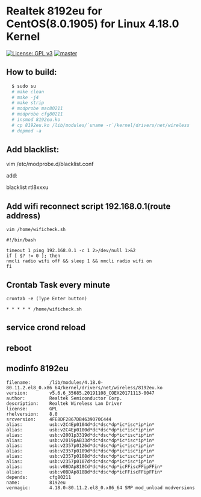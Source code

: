 # Realtek 8192eu for CentOS(8.0.1905) for Linux 4.18.0 Kernel

[![License: GPL v3](https://img.shields.io/badge/License-GPL%20v3-blue.svg)](http://www.gnu.org/licenses/gpl-3.0)
[![master](https://img.shields.io/badge/current-v5.2.19.2-aa11ff.svg)](https://github.com/noud/rtl8192EU_WiFi_linux/releases)

## How to build:

```sh
  $ sudo su
  # make clean
  # make -j4
  # make strip
  # modprobe mac80211
  # modprobe cfg80211
  # insmod 8192eu.ko
  # cp 8192eu.ko /lib/modules/`uname -r`/kernel/drivers/net/wireless
  # depmod -a
```
## Add blacklist:

  vim /etc/modprobe.d/blacklist.conf 
  
 add:
 
  blacklist rtl8xxxu
  
## Add wifi reconnect script 192.168.0.1(route address)
```
vim /home/wificheck.sh

#!/bin/bash

timeout 1 ping 192.168.0.1 -c 1 2>/dev/null 1>&2
if [ $? != 0 ]; then
nmcli radio wifi off && sleep 1 && nmcli radio wifi on
fi
```
## Crontab Task every minute

```
crontab -e (Type Enter button)

* * * * * /home/wificheck.sh
```
## service crond reload

## reboot

## modinfo 8192eu
```
filename:       /lib/modules/4.18.0-80.11.2.el8_0.x86_64/kernel/drivers/net/wireless/8192eu.ko
version:        v5.6.6_35685.20191108_COEX20171113-0047
author:         Realtek Semiconductor Corp.
description:    Realtek Wireless Lan Driver
license:        GPL
rhelversion:    8.0
srcversion:     4FE8DF2867DB4639070C444
alias:          usb:v2C4Ep0104d*dc*dsc*dp*ic*isc*ip*in*
alias:          usb:v2C4Ep0100d*dc*dsc*dp*ic*isc*ip*in*
alias:          usb:v2001p3319d*dc*dsc*dp*ic*isc*ip*in*
alias:          usb:v2019pAB33d*dc*dsc*dp*ic*isc*ip*in*
alias:          usb:v2357p0126d*dc*dsc*dp*ic*isc*ip*in*
alias:          usb:v2357p0109d*dc*dsc*dp*ic*isc*ip*in*
alias:          usb:v2357p0108d*dc*dsc*dp*ic*isc*ip*in*
alias:          usb:v2357p0107d*dc*dsc*dp*ic*isc*ip*in*
alias:          usb:v0BDAp818Cd*dc*dsc*dp*icFFiscFFipFFin*
alias:          usb:v0BDAp818Bd*dc*dsc*dp*icFFiscFFipFFin*
depends:        cfg80211
name:           8192eu
vermagic:       4.18.0-80.11.2.el8_0.x86_64 SMP mod_unload modversions 
```
